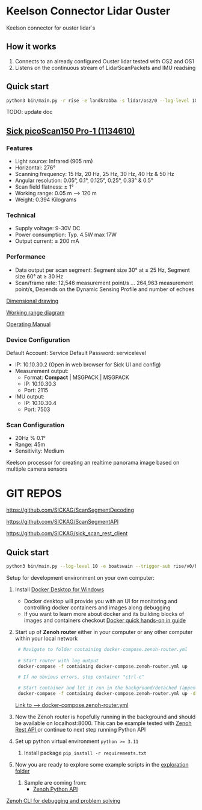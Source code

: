 # Keelson Connector Lidar Ouster 

Keelson connector for ouster lidar´s

## How it works

1) Connects to an already configured Ouster lidar tested with OS2 and OS1 
2) Listens on the continuous stream of LidarScanPackets and IMU readsing

## Quick start

```bash
python3 bin/main.py -r rise -e landkrabba -s lidar/os2/0 --log-level 10 from_sensor --ouster-hostname 10.10.42.2
```




TODO: update doc


## [Sick picoScan150 Pro-1 (1134610)](https://www.sick.com/ag/en/catalog/products/lidar-and-radar-sensors/lidar-sensors/picoscan100/picoscan150-pro-1/p/p677850?tab=detail)

### Features

- Light source: Infrared (905 nm)
- Horizontal: 276°
- Scanning frequency: 15 Hz, 20 Hz, 25 Hz, 30 Hz, 40 Hz & 50 Hz
- Angular resolution: 0.05°, 0.1°, 0.125°, 0.25°, 0.33° & 0.5°
- Scan field flatness: ± 1°
- Working range: 0.05 m --> 120 m
- Weight: 0.394 Kilograms

### Technical

- Supply voltage: 9-30V DC
- Power consumption: Typ. 4.5W max 17W
- Output current:	≤ 200 mA

### Performance

- Data output per scan segment: Segment size 30° at ≤ 25 Hz, Segment size 60° at ≥ 30 Hz
- Scan/frame rate: 12,546 measurement point/s ... 264,963 measurement point/s, Depends on the Dynamic Sensing Profile and number of echoes


[Dimensional drawing](https://www.sick.com/ag/en/catalog/products/lidar-and-radar-sensors/lidar-sensors/picoscan100/picoscan150-pro-1/p/p677850?tab=detail)

[Working range diagram](https://www.sick.com/ag/en/catalog/products/lidar-and-radar-sensors/lidar-sensors/picoscan100/picoscan150-pro-1/p/p677850?tab=detail)

[Operating Manual](https://cdn.sick.com/media/docs/1/91/691/operating_instructions_picoscan150_2d_lidar_sensors_en_im0106691.pdf)

### Device Configuration

Default Account: Service
Default Password: servicelevel

- IP: 10.10.30.2 (Open in web browser for Sick UI and config)
- Measurement output: 
  - Format: **Compact** | MSGPACK | MSGPACK
  - IP: 10.10.30.3
  - Port: 2115
- IMU output:
  - IP: 10.10.30.4
  - Port: 7503

### Scan Configuration

- 20Hz % 0.1°
- Range: 45m
- Sensitivity: Medium

Keelson processor for creating an realtime panorama image based on multiple camera sensors



# GIT REPOS

https://github.com/SICKAG/ScanSegmentDecoding

https://github.com/SICKAG/ScanSegmentAPI


https://github.com/SICKAG/sick_scan_rest_client 

## Quick start

```bash
python3 bin/main.py --log-level 10 -e boatswain --trigger-sub rise/v0/boatswain/pubsub/compressed_image/axis-1 --camera-query rise/v0/boatswain/pubsub/compressed_image/*
```



Setup for development environment on your own computer: 

1) Install [Docker Desktop for Windows](https://docs.docker.com/desktop/install/windows-install/)
   - Docker desktop will provide you with an UI for monitoring and controlling docker containers and images along debugging 
   - If you want to learn more about docker and its building blocks of images and containers checkout [Docker quick hands-on in guide](https://docs.docker.com/guides/get-started/)
2) Start up of **Zenoh router** either in your computer or any other computer within your local network 

   ```bash
    # Navigate to folder containing docker-compose.zenoh-router.yml
  
    # Start router with log output 
    docker-compose -f containing docker-compose.zenoh-router.yml up 

    # If no obvious errors, stop container "ctrl-c"

    # Start container and let it run in the background/detached (append -d) 
    docker-compose -f containing docker-compose.zenoh-router.yml up -d
   ```

    [Link to --> docker-compose.zenoh-router.yml](docker-compose.zenoh-router.yml)

1) Now the Zenoh router is hopefully running in the background and should be available on localhost:8000. This can be example tested with [Zenoh Rest API ](https://zenoh.io/docs/apis/rest/) or continue to next step running Python API
2) Set up python virtual environment  `python >= 3.11`
   1) Install package `pip install -r requirements.txt`
3)  Now you are ready to explore some example scripts in the [exploration folder](./exploration/) 
    1)  Sample are coming from:
         -   [Zenoh Python API ](https://zenoh-python.readthedocs.io/en/0.10.1-rc/#quick-start-examples)


[Zenoh CLI for debugging and problem solving](https://github.com/RISE-Maritime/zenoh-cli)


